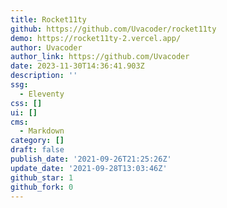 ```yaml
---
title: Rocket11ty
github: https://github.com/Uvacoder/rocket11ty
demo: https://rocket11ty-2.vercel.app/
author: Uvacoder
author_link: https://github.com/Uvacoder
date: 2023-11-30T14:36:41.903Z
description: ''
ssg:
  - Eleventy
css: []
ui: []
cms:
  - Markdown
category: []
draft: false
publish_date: '2021-09-26T21:25:26Z'
update_date: '2021-09-28T13:03:46Z'
github_star: 1
github_fork: 0
---
```

